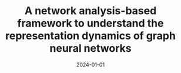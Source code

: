 ---
title: 'A network analysis-based framework to understand the representation dynamics of graph neural networks'
collection: publications
permalink: /publication/2024-Neural Computing and Applications-A-network.md
excerpt: 'G. Bonifazi, F. Cauteruccio, E. Corradini, M. Marchetti, D. Ursino, L. Virgili'
date: 2024-01-01
venue: 'Neural Computing and Applications'
link: 'https://doi.org/10.1007/s00521-023-09181-w'
location: 'Department of Information Engineering (DII), Polytechnic University of Marche, Via Brecce Bianche, 12, Ancona, 60131, Italy'
---